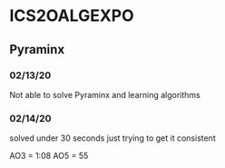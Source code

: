 # ICS2OALGEXPO
## Pyraminx
### 02/13/20
Not able to solve Pyraminx and learning algorithms
### 02/14/20
solved under 30 seconds just trying to get it consistent

AO3 = 1:08          AO5 = 55
